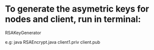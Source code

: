 # To generate the asymetric keys for nodes and client, run in terminal:

RSAKeyGenerator <private-key-filename> <public-key-filename>

e.g: java RSAEncrypt.java client1.priv client.pub